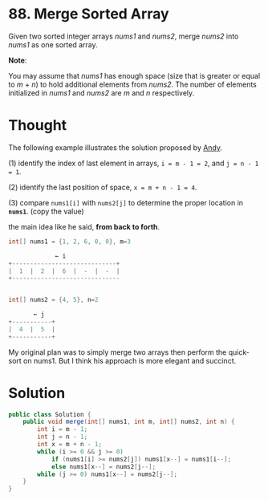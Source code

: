 # 88. Merge Sorted Array

Given two sorted integer arrays _nums1_ and _nums2_, merge _nums2_ into _nums1_ as one sorted array.

**Note**:

You may assume that _nums1_ has enough space \(size that is greater or equal to _m_ + _n_\) to hold additional elements from _nums2_. The number of elements initialized in _nums1_ and _nums2_ are _m_ and _n_ respectively.

# Thought

The following example illustrates the solution proposed by [Andy](https://github.com/leetcoders/LeetCode-Java/blob/master/MergeSortedArray.java).

\(1\) identify the index of last element in arrays, `i = m - 1 = 2`, and `j = n - 1 = 1`.

\(2\) identify the last position of space, `x = m + n - 1 = 4`.

\(3\) compare `nums1[i]` with `nums2[j]` to determine the proper location in **`nums1`**. \(copy the value\)

the main idea like he said, **from back to forth**.

```java
int[] nums1 = {1, 2, 6, 0, 0}, m=3

             ← i
+-----------------------------+
|  1  |  2  |  6  |  -  |  -  |
+------------------------------


int[] nums2 = {4, 5}, n=2

       ← j
+-----------+
|  4  |  5  |
+-----------+
```

My original plan was to simply merge two arrays then perform the quick-sort on nums1. But I think his approach is more elegant and succinct.

# Solution

```java
public class Solution {
    public void merge(int[] nums1, int m, int[] nums2, int n) {
        int i = m - 1;
        int j = n - 1;
        int x = m + n - 1;
        while (i >= 0 && j >= 0)
            if (nums1[i] >= nums2[j]) nums1[x--] = nums1[i--];
            else nums1[x--] = nums2[j--];
        while (j >= 0) nums1[x--] = nums2[j--];
    }
}
```



